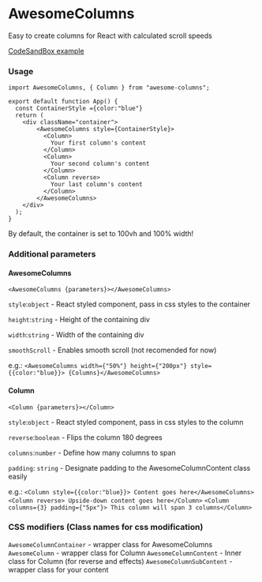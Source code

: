 # AwesomeColumns

Easy to create columns for React with calculated scroll speeds

[CodeSandBox example](https://codesandbox.io/s/awesome-columns-example-jbdr8?file=/src/App.js)

### Usage


````
import AwesomeColumns, { Column } from "awesome-columns";

export default function App() {
  const ContainerStyle ={color:"blue"}
  return (
    <div className="container">
        <AwesomeColumns style={ContainerStyle}>
          <Column>
            Your first column's content
          </Column>
          <Column>
            Your second column's content
          </Column>
          <Column reverse>
            Your last column's content
          </Column>
        </AwesomeColumns>
    </div>
  );
}
````
By default, the container is set to 100vh and 100% width!

### Additional parameters
#### AwesomeColumns
`<AwesomeColumns {parameters}></AwesomeColumns>`

`style`:`object` - React styled component, pass in css styles to the container

`height`:`string` - Height of the containing div

`width`:`string` - Width of the containing div

`smoothScroll` - Enables smooth scroll (not recomended for now)

e.g.:
`<AwesomeColumns width={"50%"} height={"200px"} style={{color:"blue}}> {Columns}</AwesomeColumns>`

#### Column
`<Column {parameters}></Column>`

`style`:`object` - React styled component, pass in css styles to the column

`reverse`:`boolean` - Flips the column 180 degrees

`columns`:`number` - Define how many columns to span

`padding`: `string` - Designate padding to the AwesomeColumnContent class easily

e.g.:
`<Column style={{color:"blue}}> Content goes here</AwesomeColumns>`
`<Column reverse> Upside-down content goes here</Column>`
`<Column columns={3} padding={"5px"}> This column will span 3 columns</Column>`


### CSS modifiers (Class names for css modification)
`AwesomeColumnContainer` - wrapper class for AwesomeColumns
`AwesomeColumn` - wrapper class for Column
`AwesomeColumnContent` - Inner class for Column (for reverse and effects)
`AwesomeColumnSubContent` - wrapper class for your content